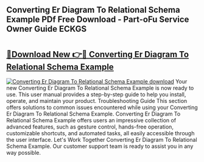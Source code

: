 ## Converting Er Diagram To Relational Schema Example PDf Free Download - Part-oFu Service Owner Guide ECKGS

# <h2><a href="http://dfrcvlb.blite.top/?on=Converting+Er+Diagram+To+Relational+Schema+Example">🔗Download New 👉🔴 Converting Er Diagram To Relational Schema Example</a></h2>

[![Converting Er Diagram To Relational Schema Example download](https://i.imgur.com/lujVjoI.png)](http://dfrcvlb.blite.top/?on=Converting+Er+Diagram+To+Relational+Schema+Example)
Your new Converting Er Diagram To Relational Schema Example is now ready to use. This user manual provides a step-by-step guide to help you install, operate, and maintain your product. Troubleshooting Guide This section offers solutions to common issues encountered while using your Converting Er Diagram To Relational Schema Example. Converting Er Diagram To Relational Schema Example offers users an impressive collection of advanced features, such as gesture control, hands-free operation, customizable shortcuts, and automated tasks, all easily accessible through the user interface. Let's Work Together Converting Er Diagram To Relational Schema Example. Our customer support team is ready to assist you in any way possible.
